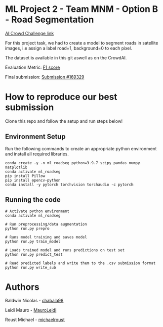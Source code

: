 
# ML Project 2 - Team MNM - Option B - Road Segmentation

[AI Crowd Challenge link](https://www.aicrowd.com/challenges/epfl-ml-road-segmentation)

For this project task, we had to create a model to segment roads in satellite images, i.e assign a label road=1, background=0 to each pixel.

The dataset is available in this git aswell as on the CrowdAI.

Evaluation Metric: [F1 score](https://en.wikipedia.org/wiki/F-score)

Final submission: [Submission #169329](https://www.aicrowd.com/challenges/epfl-ml-road-segmentation/submissions/169329)

# How to reproduce our best submission

Clone this repo and follow the setup and run steps below!

## Environment Setup

Run the following commands to create an appropriate python environment and install all required libraries.

```shell
conda create -y -n ml_roadseg python=3.9.7 scipy pandas numpy matplotlib
conda activate ml_roadseg
pip install Pillow
pip install opencv-python
conda install -y pytorch torchvision torchaudio -c pytorch
```

## Running the code

```shell
# Activate python environment
conda activate ml_roadseg

# Run preprocessing/data augmentation
python run.py prepro

# Runs model training and saves model
python run.py train_model

# Loads trained model and runs predictions on test set
python run.py predict_test

# Read predicted labels and write them to the .csv submission format
python run.py write_sub
```
# Authors

Baldwin Nicolas - [chabala98](https://github.com/chabala98)

Leidi Mauro - [MauroLeidi](https://github.com/MauroLeidi)

Roust Michael - [michaelroust](https://github.com/michaelroust)
